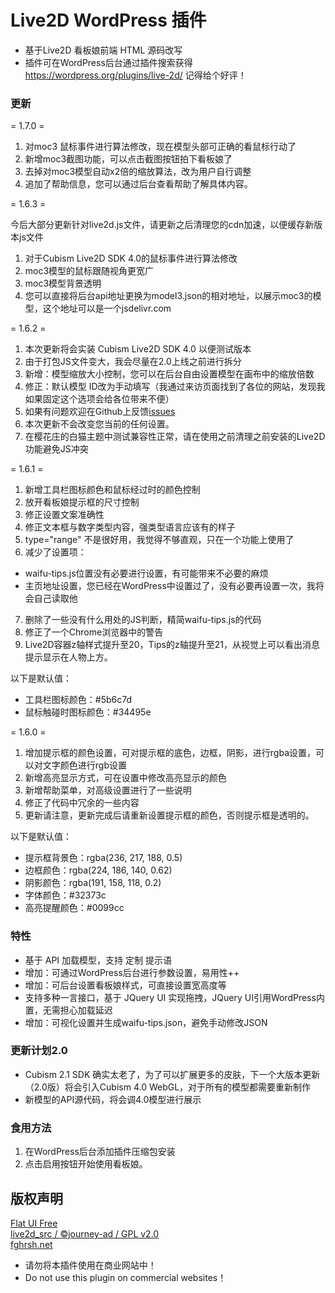 # Live2D WordPress 插件

- 基于Live2D 看板娘前端 HTML 源码改写
- 插件可在WordPress后台通过插件搜索获得 https://wordpress.org/plugins/live-2d/ 记得给个好评！

### 更新

= 1.7.0 =

1. 对moc3 鼠标事件进行算法修改，现在模型头部可正确的看鼠标行动了
2. 新增moc3截图功能，可以点击截图按钮拍下看板娘了
3. 去掉对moc3模型自动x2倍的缩放算法，改为用户自行调整
4. 追加了帮助信息，您可以通过后台查看帮助了解具体内容。

= 1.6.3 =

今后大部分更新针对live2d.js文件，请更新之后清理您的cdn加速，以便缓存新版本js文件

1. 对于Cubism Live2D SDK 4.0的鼠标事件进行算法修改
2. moc3模型的鼠标跟随视角更宽广
3. moc3模型背景透明
4. 您可以直接将后台api地址更换为model3.json的相对地址，以展示moc3的模型，这个地址可以是一个jsdelivr.com

= 1.6.2 =

1. 本次更新将会实装 Cubism Live2D SDK 4.0 以便测试版本
2. 由于打包JS文件变大，我会尽量在2.0上线之前进行拆分
3. 新增：模型缩放大小控制，您可以在后台自由设置模型在画布中的缩放倍数
4. 修正：默认模型 ID改为手动填写（我通过来访页面找到了各位的网站，发现我如果固定这个选项会给各位带来不便）
5. 如果有问题欢迎在Github上反馈[issues](https://github.com/jiangweifang/wp-live2d/issues)
6. 本次更新不会改变您当前的任何设置。
7. 在樱花庄的白猫主题中测试兼容性正常，请在使用之前清理之前安装的Live2D功能避免JS冲突

= 1.6.1 =

1. 新增工具栏图标颜色和鼠标经过时的颜色控制
2. 放开看板娘提示框的尺寸控制
3. 修正设置文案准确性
4. 修正文本框与数字类型内容，强类型语言应该有的样子
5. type="range" 不是很好用，我觉得不够直观，只在一个功能上使用了
6. 减少了设置项：
- waifu-tips.js位置没有必要进行设置，有可能带来不必要的麻烦
- 主页地址设置，您已经在WordPress中设置过了，没有必要再设置一次，我将会自己读取他
7. 删除了一些没有什么用处的JS判断，精简waifu-tips.js的代码
8. 修正了一个Chrome浏览器中的警告
9. Live2D容器z轴样式提升至20，Tips的z轴提升至21，从视觉上可以看出消息提示显示在人物上方。

以下是默认值：
- 工具栏图标颜色：#5b6c7d
- 鼠标触碰时图标颜色：#34495e

= 1.6.0 =

1. 增加提示框的颜色设置，可对提示框的底色，边框，阴影，进行rgba设置，可以对文字颜色进行rgb设置
2. 新增高亮显示方式，可在设置中修改高亮显示的颜色
3. 新增帮助菜单，对高级设置进行了一些说明
4. 修正了代码中冗余的一些内容
5. 更新请注意，更新完成后请重新设置提示框的颜色，否则提示框是透明的。

以下是默认值：
- 提示框背景色：rgba(236, 217, 188, 0.5)
- 边框颜色：rgba(224, 186, 140, 0.62)
- 阴影颜色：rgba(191, 158, 118, 0.2)
- 字体颜色：#32373c
- 高亮提醒颜色：#0099cc

### 特性

- 基于 API 加载模型，支持 定制 提示语
- 增加：可通过WordPress后台进行参数设置，易用性++
- 增加：可后台设置看板娘样式，可直接设置宽高度等
- 支持多种一言接口，基于 JQuery UI 实现拖拽，JQuery UI引用WordPress内置，无需担心加载延迟
- 增加：可视化设置并生成waifu-tips.json，避免手动修改JSON

### 更新计划2.0

- Cubism 2.1 SDK 确实太老了，为了可以扩展更多的皮肤，下一个大版本更新（2.0版）将会引入Cubism 4.0 WebGL，对于所有的模型都需要重新制作
- 新模型的API源代码，将会调4.0模型进行展示

### 食用方法

1. 在WordPress后台添加插件压缩包安装
2. 点击启用按钮开始使用看板娘。


## 版权声明

[Flat UI Free][1]  
[live2d_src / ©journey-ad / GPL v2.0][2]  
[fghrsh.net][3]  

  [1]: https://designmodo.com/flat-free/ "Flat UI Free"
  [2]: https://github.com/journey-ad/live2d_src "基于 #fea64e4 的修改版"
  [3]: https://www.fghrsh.net/post/123.html "fghrsh.net"
  
- 请勿将本插件使用在商业网站中！
- Do not use this plugin on commercial websites！
